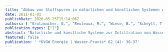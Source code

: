 ```yaml
---
title: "Abbau von Stoffspuren in natürlichen und künstlichen Systemen der Infiltration von Wasser"
date: 2011-01-01
publishDate: 2020-05-25T15:14:06Z
authors: [ "Grützmacher, G.", "Reuleaux, M.", "Wiese, B.", "Scheytt, T." ]
publication_types: ["2"]
abstract: "Natürliche und künstliche Systeme zur Infiltration von Wasser (im Englischen: Managed Aquifer Recharge) werden weltweit genutzt, um Grundwasserressourcen quantitativ oder qualitativ zu verbessern. Dies erfolgt beispielsweise bei der Uferfiltration oder künstlichen Grundwasseranreicherung zur Trinkwassergewinnung, bei der Klarwasserverregnung zur weiteren Abwasserreinigung und -nutzung oder bei der Injektion von Süßwasser als hydraulische Barriere in Salzwasserintrusionsgefährdete Grundwasserleiter. Dabei nutzt man nicht nur den mengenmäßigen Ausgleich von überbeanspruchten Grundwasserressourcen, sondern auch die Reinigungsleistung des Untergrundes für eine naturnahe und meist auch kostengünstige Wasseraufbereitung. In Berlin, wo seit über 150 Jahren Trinkwasser mittels Uferfiltration gewonnen wird, wurden in Zusammenarbeit mit den Berliner Universitäten in der Vergangenheit umfangreiche Untersuchungen zur Stoffelimination bei der Untergrundpassage durchgeführt. Diese zeigten, dass auch die Konzentrationen von organischen Spurenstoffen häufig bei der Infiltration oder weiteren Grundwasserleiterpassage zurückgehen. Eine statistische Auswertung von Beobachtungen an verschiedenen Standorten ergab, dass die Mehrheit der untersuchten Substanzen wie beispielsweise Clofibrinsäure, Diclofenac und Phenazon bevorzugt unter oxischen Bedingungen abgebaut werden oder generell eine gute Entfernung erfahren. Einige wie z.B. Carbamazipin oder Sulfamethoxazol werden vor allem unter anoxisch- bis anaeroben Bedingungen entfernt. Aus diesen Beobachtungen ergab sich die Frage, ob ein optimaler Redoxzustand bzw. eine optimal Redoxabfolge für Systeme wie Infiltrationsbecken definiert werden könnte. Erste theoretische Studien erfolgten auf der Basis verfügbarer Abbaukinetiken und unter Einbeziehung weiterer Redox-sensitiver Wasserinhaltsstoffe wie Nitrat und Eisen. Diese ergaben, dass eine Aufenthaltszeit von 30 Tagen im aeroben Milieu und 100 Tagen im anoxischen Milieu während der Untergrundpassage zu einer optimalen Entfernung Redox-sensitiver Problemstoffe führt. Jedoch können bereits 15 Tage aerobe und 2 Tage anoxische / anaerobe Untergrundaufenthalt zu einem deutlichen Rückgang dieser Stoffe führen. Generell sollte jedoch berücksichtigt werden, dass unter anoxischen bis anaeroben Bedingungen mit einer Mobilisierung geogener Spurenelemente wie Eisen und Mangan zu rechnen ist. Obwohl theoretisch eine Vielzahl an Möglichkeiten existiert, den Infiltrationsbereich, die hyporheische Zone und die Untergrundpassage im Hinblick auf eine optimierte Redoxzonierung zu modifizieren oder gar zu steuern, sind nur wenige technisch tatsächlich machbar. Weitere Untersuchungen sollen nun diejenigen Möglichkeiten identifizieren, die in die Praxis übertragbar sind und zu einer Optimierung der künstlichen und natürlichen Systeme zur Infiltration beitragen könnten."
featured: false
publication: ' *DVGW Energie | Wasser-Praxis* 62 (4): 36-37'
---
```


